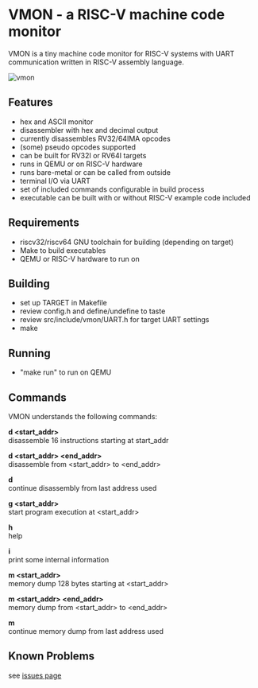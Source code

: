 # VMON - a RISC-V machine code monitor 

VMON is a tiny machine code monitor for RISC-V systems with UART 
communication written in RISC-V assembly language.

![vmon](https://github.com/krakenlake/vmon/assets/119040831/17331f6a-403c-44b1-bf79-d03eaceac55c)

## Features
- hex and ASCII monitor 
- disassembler with hex and decimal output
- currently disassembles RV32/64IMA opcodes 
- (some) pseudo opcodes supported
- can be built for RV32I or RV64I targets
- runs in QEMU or on RISC-V hardware
- runs bare-metal or can be called from outside
- terminal I/O via UART
- set of included commands configurable in build process
- executable can be built with or without RISC-V example code included

## Requirements
- riscv32/riscv64 GNU toolchain for building (depending on target) 
- Make to build executables
- QEMU or RISC-V hardware to run on

## Building
- set up TARGET in Makefile 
- review config.h and define/undefine to taste
- review src/include/vmon/UART.h for target UART settings
- make

## Running
- "make run" to run on QEMU

## Commands
VMON understands the following commands:  

**d <start_addr>**   
disassemble 16 instructions starting at start_addr 

**d <start_addr> <end_addr>**   
disassemble from <start_addr> to <end_addr>

**d**   
continue disassembly from last address used

**g <start_addr>**   
start program execution at <start_addr>

**h**   
help

**i**   
print some internal information

**m <start_addr>**   
memory dump 128 bytes starting at <start_addr>

**m <start_addr> <end_addr>**   
memory dump from <start_addr> to <end_addr>

**m**   
continue memory dump from last address used

## Known Problems
see [issues page](https://github.com/krakenlake/vmon/issues)
